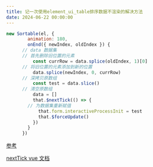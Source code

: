 ```yaml
---
title: 记一次使用element_ui_table排序数据不渲染的解决方法
date: 2024-06-22 00:00:00
---
```

```javascript
new Sortable(el, {
        animation: 180,
        onEnd({ newIndex, oldIndex }) {
	  // data 数据集
	  // 首先删除旧位置的元素
          const currRow = data.splice(oldIndex, 1)[0]
	  // 将旧位置的元素添加到新的位置
          data.splice(newIndex, 0, currRow)
	  // 深拷贝原数组
          const test = data.slice()
	  // 清空原数组
          data = []
          that.$nextTick(() => {
	    // 为数据集重新赋值
            that.form.interactiveProcessInit = test
            that.$forceUpdate()
          })
        }
      })
```

[参考](https://segmentfault.com/q/1010000009672767)

[nextTick vue 文档](https://cn.vuejs.org/v2/api/#Vue-nextTick)
